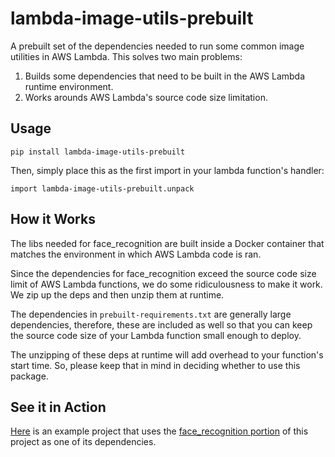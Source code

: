 # lambda-image-utils-prebuilt
A prebuilt set of the dependencies needed to run some common image utilities in AWS Lambda. This solves two main problems:

1. Builds some dependencies that need to be built in the AWS Lambda runtime environment.
2. Works arounds AWS Lambda's source code size limitation.

## Usage
`pip install lambda-image-utils-prebuilt`

Then, simply place this as the first import in your lambda function's handler:

`import lambda-image-utils-prebuilt.unpack`

## How it Works
The libs needed for face_recognition are built inside a Docker container that matches the environment in which AWS Lambda code is ran.

Since the dependencies for face_recognition exceed the source code size limit of AWS Lambda functions, we do some ridiculousness to make it work. We zip up the deps and then unzip them at runtime.

The dependencies in `prebuilt-requirements.txt` are generally large dependencies, therefore, these are included as well so that you can keep the source code size of your Lambda function small enough to deploy.

The unzipping of these deps at runtime will add overhead to your function's start time. So, please keep that in mind in deciding whether to use this package.

## See it in Action
[Here](https://github.com/JonathanPorta/lambda_face_recognition_example) is an example project that uses the [face_recognition portion](https://github.com/JonathanPorta/lambda_face_recognition_prebuilt) of this project as one of its dependencies.
